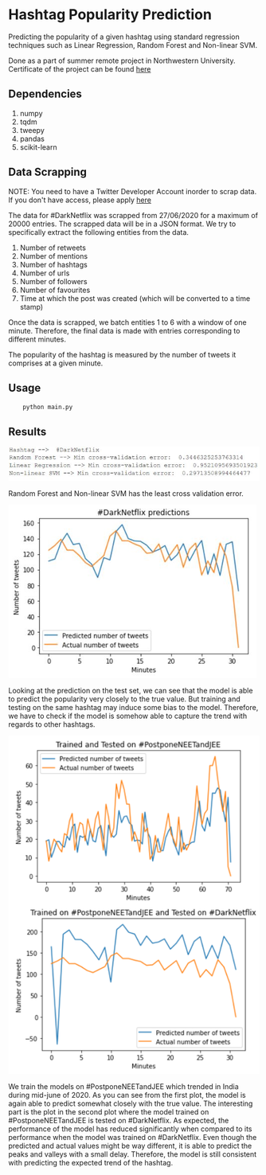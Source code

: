 # Hashtag Popularity Prediction
Predicting the popularity of a given hashtag using standard regression techniques such as Linear Regression, Random Forest and Non-linear SVM. 

Done as a part of summer remote project in Northwestern University. Certificate of the project can be found [here](https://drive.google.com/file/d/1yeyoXK8erbeWK9Phm0i_o_XOEqsT3jfs/view?usp=sharing)

## Dependencies

1. numpy
2. tqdm
3. tweepy
4. pandas
5. scikit-learn

## Data Scrapping

NOTE: You need to have a Twitter Developer Account inorder to scrap data. If you don't have access, please apply [here](https://developer.twitter.com/en/apply-for-access)

The data for #DarkNetflix was scrapped from 27/06/2020 for a maximum of 20000 entries. The scrapped data will be in a JSON format. We try to specifically extract the following entities from the data.

1. Number of retweets
2. Number of mentions
3. Number of hashtags
4. Number of urls
5. Number of followers
6. Number of favourites
7. Time at which the post was created (which will be converted to a time stamp)

Once the data is scrapped, we batch entities 1 to 6 with a window of one minute. Therefore, the final data is made with entries corresponding to different minutes.

The popularity of the hashtag is measured by the number of tweets it comprises at a given minute.

## Usage

```
    python main.py
```

## Results

![errors](figs/0.png)

Random Forest and Non-linear SVM has the least cross validation error. 

![plt1](figs/1.png)

Looking at the prediction on the test set, we can see that the model is able to predict the popularity very closely to the true value. But training and testing on the same hashtag may induce some bias to the model. Therefore, we have to check if the model is somehow able to capture the trend with regards to other hashtags.

![plt2](figs/2.png)

We train the models on #PostponeNEETandJEE which trended in India during mid-june of 2020. As you can see from the first plot, the model is again able to predict somewhat closely with the true value. The interesting part is the plot in the second plot where the model trained on #PostponeNEETandJEE is tested on #DarkNetflix. As expected, the performance of the model has reduced significantly when compared to its performance when the model was trained on #DarkNetflix. Even though the predicted and actual values might be way different, it is able to predict the peaks and valleys with a small delay. Therefore, the model is still consistent with predicting the expected trend of the hashtag.
